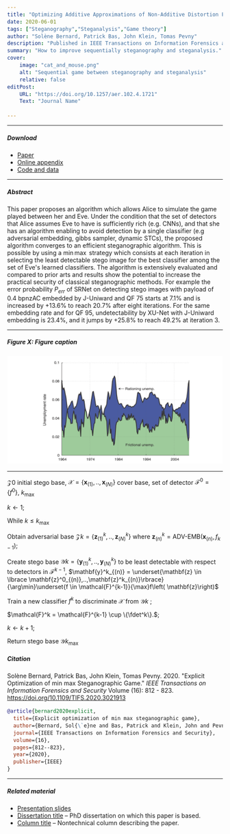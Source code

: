 ```yaml
---
title: "Optimizing Additive Approximations of Non-Additive Distortion Functions" 
date: 2020-06-01
tags: ["Steganography","Steganalysis","Game theory"]
author: "Solène Bernard, Patrick Bas, John Klein, Tomas Pevny"
description: "Published in IEEE Transactions on Information Forensics and Security, 2020." 
summary: "How to improve sequentially steganography and steganalysis." 
cover:
    image: "cat_and_mouse.png"
    alt: "Sequential game between steganography and steganalysis"
    relative: false
editPost:
    URL: "https://doi.org/10.1257/aer.102.4.1721"
    Text: "Journal Name"

---
```


---

##### Download

+ [Paper](paper1.pdf)
+ [Online appendix](appendix1.pdf)
+ [Code and data](https://github.com/pmichaillat/job-rationing)

---

##### Abstract

This paper proposes an algorithm which allows Alice to simulate the game played between her and Eve. Under the condition that the set of detectors that Alice assumes Eve to have is sufficiently rich (e.g. CNNs), and that she has an algorithm enabling to avoid detection by a single classifier (e.g adversarial embedding, gibbs sampler, dynamic STCs), the proposed algorithm converges to an efficient steganographic algorithm. This is possible by using a $\min\max$ strategy which consists at each iteration in selecting the least detectable stego image for the best classifier among the set of Eve's learned classifiers. The algorithm is extensively evaluated and compared to prior arts and results show the potential to increase the practical security of classical steganographic methods. For example the error probability $P_{err}$ of SRNet on detecting stego images with payload of 0.4 bpnzAC embedded by J-Uniward and QF 75 starts at 7.1\% and is increased by +13.6\% to reach 20.7\% after eight iterations. For the same embedding rate and for QF 95, undetectability by XU-Net with J-Uniward embedding is 23.4\%, and it jumps by +25.8\% to reach 49.2\% at iteration 3.

---

##### Figure X: Figure caption

![](paper1.png)

---

$\mathcal{Z}{0}$ initial stego base, $\mathcal{X} =\left\lbrace \mathbf{x}_{(1)},..,\mathbf{x}_{(N)} \right\rbrace$ cover base, set of detector $\mathcal{F}^0 = \left\lbrace f^0 \right\rbrace$, $k_{\max}$

$k \leftarrow 1$\;

While $k \leq k_{\max}$

Obtain adversarial base $\mathcal{Z}{k}=\left\lbrace \mathbf{z}^k_{(1)},..,\mathbf{z}^k_{(N)} \right\rbrace$ where $\mathbf{z}^k_{(n)}=\text{ADV-EMB}\left(\mathbf{x}_{(n)},f_{k-1}\right)$\;

Create stego base $\mathcal{Y}{k}= \left\lbrace \mathbf{y}^k_{(1)},..,\mathbf{y}^k_{(N)} \right\rbrace$ to be least detectable with respect to detectors in  $\mathcal{F}^{k-1}$, $\mathbf{y}^k_{(n)} = \underset{\mathbf{z} \in \lbrace \mathbf{z}^0_{(n)},..,\mathbf{z}^k_{(n)}\rbrace}{\arg\min}\underset{f \in \mathcal{F}^{k-1}}{\max}f\left( \mathbf{z}\right)$

Train a new classifier $f^k$ to discriminate $\mathcal{X}$ from $\mathcal{Y}{k}$ \;
  
$\mathcal{F}^k = \mathcal{F}^{k-1} \cup \{\fdet^k\}.$\;

$k \leftarrow k+1$\;

Return stego base $\mathcal{Y}{k_{\max}}$


##### Citation

Solène Bernard, Patrick Bas, John Klein, Tomas Pevny. 2020. "Explicit Optimization of min max Steganographic Game." *IEEE Transactions on Information Forensics and Security* Volume (16): 812 - 823. https://doi.org/10.1109/TIFS.2020.3021913

```BibTeX
@article{bernard2020explicit,
  title={Explicit optimization of min max steganographic game},
  author={Bernard, Sol{\`e}ne and Bas, Patrick and Klein, John and Pevny, Tomas},
  journal={IEEE Transactions on Information Forensics and Security},
  volume={16},
  pages={812--823},
  year={2020},
  publisher={IEEE}
}
```

---

##### Related material

+ [Presentation slides](presentation1.pdf)
+ [Dissertation title](https://escholarship.org/uc/item/7jr3m96r) – PhD dissertation on which this paper is based.
+ [Column title](https://cep.lse.ac.uk/pubs/download/cp365.pdf) – Nontechnical column describing the paper.

